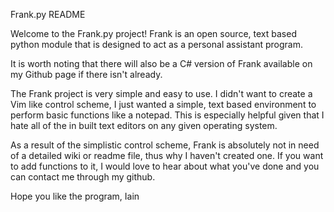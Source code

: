 Frank.py README

Welcome to the Frank.py project! Frank is an open source, text based python module that is designed to act as a personal assistant program. 

It is worth noting that there will also be a C# version of Frank available on my Github page if there isn't already. 

The Frank project is very simple and easy to use. I didn't want to create a Vim like control scheme, I just wanted a simple, text based environment to perform basic functions like a notepad. This is especially helpful given that I hate all of the in built text editors on any given operating system.

As a result of the simplistic control scheme, Frank is absolutely not in need of a detailed wiki or readme file, thus why I haven't created one. If you want to add functions to it, I would love to hear about what you've done and you can contact me through my github.

Hope you like the program,
Iain

